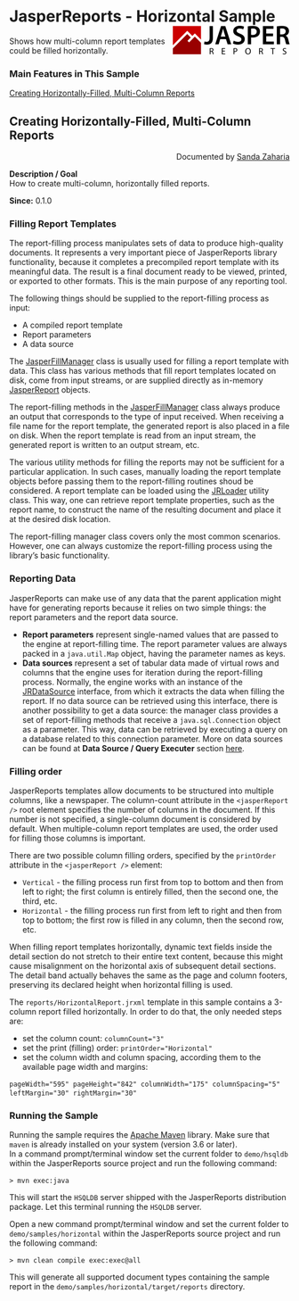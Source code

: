
# JasperReports - Horizontal Sample <img src="../../resources/jasperreports.svg" alt="JasperReports logo" align="right"/>

Shows how multi-column report templates could be filled horizontally.

### Main Features in This Sample

[Creating Horizontally-Filled, Multi-Column Reports](#horizontal)

## <a name='horizontal'>Creating</a> Horizontally-Filled, Multi-Column Reports
<div align="right">Documented by <a href='mailto:shertage@users.sourceforge.net'>Sanda Zaharia</a></div>

**Description / Goal**\
How to create multi-column, horizontally filled reports.

**Since:** 0.1.0

### Filling Report Templates

The report-filling process manipulates sets of data to produce high-quality documents. It represents a very important piece of JasperReports library functionality, because it completes a precompiled report template with its meaningful data. The result is a final document ready to be viewed, printed, or exported to other formats. This is the main purpose of any reporting tool.

The following things should be supplied to the report-filling process as input:

- A compiled report template
- Report parameters
- A data source

The [JasperFillManager](https://jasperreports.sourceforge.net/api/net/sf/jasperreports/engine/JasperFillManager.html) class is usually used for filling a report template with data. This class has various methods that fill report templates located on disk, come from input streams, or are supplied directly as in-memory [JasperReport](https://jasperreports.sourceforge.net/api/net/sf/jasperreports/engine/JasperReport.html) objects.

The report-filling methods in the [JasperFillManager](https://jasperreports.sourceforge.net/api/net/sf/jasperreports/engine/JasperFillManager.html) class always produce an output that corresponds to the type of input received. When receiving a file name for the report template, the generated report is also placed in a file on disk. When the report template is read from an input stream, the generated report is written to an output stream, etc.

The various utility methods for filling the reports may not be sufficient for a particular application. In such cases, manually loading the report template objects before passing them to the report-filling routines shoud be considered. A report template can be loaded using the [JRLoader](https://jasperreports.sourceforge.net/api/net/sf/jasperreports/engine/util/JRLoader.html) utility class. This way, one can retrieve report template properties, such as the report name, to construct the name of the resulting document and place it at the desired disk location.

The report-filling manager class covers only the most common scenarios. However, one can always customize the report-filling process using the library’s basic functionality.

### Reporting Data

JasperReports can make use of any data that the parent application might have for generating reports because it relies on two simple things: the report parameters and the report data source.
- **Report parameters** represent single-named values that are passed to the engine at report-filling time. The report parameter values are always packed in a `java.util.Map` object, having the parameter names as keys.
- **Data sources** represent a set of tabular data made of virtual rows and columns that the engine uses for iteration during the report-filling process. Normally, the engine works with an instance of the [JRDataSource](https://jasperreports.sourceforge.net/api/net/sf/jasperreports/engine/JRDataSource.html) interface, from which it extracts the data when filling the report. If no data source can be retrieved using this interface, there is another possibility to get a data source: the manager class provides a set of report-filling methods that receive a `java.sql.Connection` object as a parameter. This way, data can be retrieved by executing a query on a database related to this connection parameter. More on data sources can be found at **Data Source / Query Executer** section [here](../sample.reference.html#DataSourceQueryExecuter).

### Filling order

JasperReports templates allow documents to be structured into multiple columns, like a newspaper. The column-count attribute in the `<jasperReport />` root element specifies the number of columns in the document. If this number is not specified, a single-column document is considered by default. When multiple-column report templates are used, the order used for filling those columns is important.

There are two possible column filling orders, specified by the `printOrder` attribute in the `<jasperReport />` element:
- `Vertical` - the filling process run first from top to bottom and then from left to right; the first column is entirely filled, then the second one, the third, etc.
- `Horizontal` - the filling process run first from left to right and then from top to bottom; the first row is filled in any column, then the second row, etc.

When filling report templates horizontally, dynamic text fields inside the detail section do not stretch to their entire text content, because this might cause misalignment on the horizontal axis of subsequent detail sections. The detail band actually behaves the same as the page and column footers, preserving its declared height when horizontal filling is used.

The `reports/HorizontalReport.jrxml` template in this sample contains a 3-column report filled horizontally. In order to do that, the only needed steps are:

- set the column count: `columnCount="3"`
- set the print (filling) order: `printOrder="Horizontal"`
- set the column width and column spacing, according them to the available page width and margins:

```
pageWidth="595" pageHeight="842" columnWidth="175" columnSpacing="5" leftMargin="30" rightMargin="30"
```

### Running the Sample

Running the sample requires the [Apache Maven](https://maven.apache.org) library. Make sure that `maven` is already installed on your system (version 3.6 or later).\
In a command prompt/terminal window set the current folder to `demo/hsqldb` within the JasperReports source project and run the following command:

```
> mvn exec:java
```

This will start the `HSQLDB` server shipped with the JasperReports distribution package. Let this terminal running the `HSQLDB` server.

Open a new command prompt/terminal window and set the current folder to `demo/samples/horizontal` within the JasperReports source project and run the following command:

```
> mvn clean compile exec:exec@all
```

This will generate all supported document types containing the sample report in the `demo/samples/horizontal/target/reports` directory.
